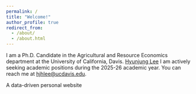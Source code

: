 ```yaml
---
permalink: /
title: "Welcome!"
author_profile: true
redirect_from: 
  - /about/
  - /about.html
---
```

I am a Ph.D. Candidate in the Agricultural and Resource Economics department at the University of California, Davis. [Hyunjung Lee](https://are.ucdavis.edu/people/grad-students/phd/hyun-jung-lee/) I am actively seeking academic positions during the 2025-26 academic year. You can reach me at hjhlee@ucdavis.edu.

A data-driven personal website

